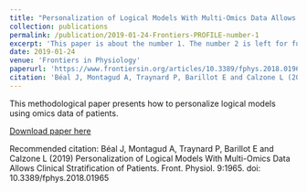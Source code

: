 ```yaml
---
title: "Personalization of Logical Models With Multi-Omics Data Allows Clinical Stratification of Patients"
collection: publications
permalink: /publication/2019-01-24-Frontiers-PROFILE-number-1
excerpt: 'This paper is about the number 1. The number 2 is left for future work.'
date: 2019-01-24
venue: 'Frontiers in Physiology'
paperurl: 'https://www.frontiersin.org/articles/10.3389/fphys.2018.01965/full'
citation: 'Béal J, Montagud A, Traynard P, Barillot E and Calzone L (2019) Personalization of Logical Models With Multi-Omics Data Allows Clinical Stratification of Patients. Front. Physiol. 9:1965. doi: 10.3389/fphys.2018.01965'
---
```

This methodological paper presents how to personalize logical models using omics data of patients.

[Download paper here](https://doi.org/10.3389/fphys.2018.01965)

Recommended citation:  Béal J, Montagud A, Traynard P, Barillot E and Calzone L (2019) Personalization of Logical Models With Multi-Omics Data Allows Clinical Stratification of Patients. Front. Physiol. 9:1965. doi: 10.3389/fphys.2018.01965